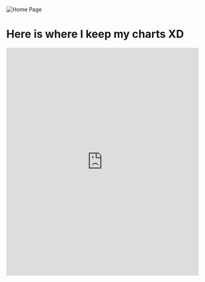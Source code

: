 ![Home Page]()

# Here is where I keep my charts XD

<iframe title="Lehigh Undergraduate Enrollment Spring 2020" aria-label="chart" id="datawrapper-chart-fF84N" src="https://datawrapper.dwcdn.net/fF84N/1/" scrolling="no" frameborder="0" style="width: 0; min-width: 100% !important; border: none;" height="596"></iframe><script type="text/javascript">!function(){"use strict";window.addEventListener("message",(function(a){if(void 0!==a.data["datawrapper-height"])for(var e in a.data["datawrapper-height"]){var t=document.getElementById("datawrapper-chart-"+e)||document.querySelector("iframe[src*='"+e+"']");t&&(t.style.height=a.data["datawrapper-height"][e]+"px")}}))}();
</script>


